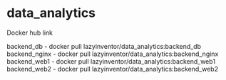 # data_analytics
Docker hub link

backend_db    -   docker pull lazyinventor/data_analytics:backend_db
backend_nginx -   docker pull lazyinventor/data_analytics:backend_nginx
backend_web1  -  docker pull lazyinventor/data_analytics:backend_web1
backend_web2  -  docker pull lazyinventor/data_analytics:backend_web2
